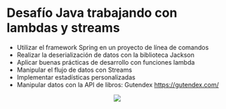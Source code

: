 # Desafío Java trabajando con lambdas y streams

- Utilizar el framework Spring en un proyecto de línea de comandos
- Realizar la deserialización de datos con la biblioteca Jackson
- Aplicar buenas prácticas de desarrollo con funciones lambda
- Manipular el flujo de datos con Streams
- Implementar estadísticas personalizadas
- Manipular datos con la API de libros: Gutendex https://gutendex.com/
  
<p align="center">
<img src="https://github.com/Orliluq/desafio/assets/122529721/0b660ea0-f5af-4147-9b4b-375c0156a7b6"/>
</p>
